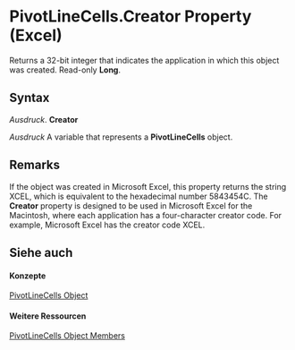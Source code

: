 
# PivotLineCells.Creator Property (Excel)

Returns a 32-bit integer that indicates the application in which this object was created. Read-only  **Long**.


## Syntax

 _Ausdruck_. **Creator**

 _Ausdruck_ A variable that represents a **PivotLineCells** object.


## Remarks

If the object was created in Microsoft Excel, this property returns the string XCEL, which is equivalent to the hexadecimal number 5843454C. The  **Creator** property is designed to be used in Microsoft Excel for the Macintosh, where each application has a four-character creator code. For example, Microsoft Excel has the creator code XCEL.


## Siehe auch


#### Konzepte


[PivotLineCells Object](cfa51fcd-3384-4c75-3ae9-4a2c1d92a489.md)
#### Weitere Ressourcen


[PivotLineCells Object Members](http://msdn.microsoft.com/library/77db0767-34ff-6bb4-25e2-8a9361afe7f6%28Office.15%29.aspx)